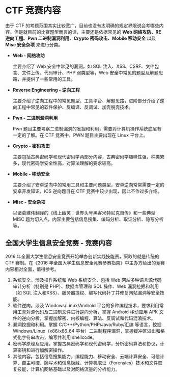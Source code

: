 # CTF 竞赛内容


由于 CTF 的考题范围其实比较宽广，目前也没有太明确的规定界限说会考哪些内容。但是就目前的比赛题型而言的话，主要还是依据常见的 **Web 网络攻防、RE 逆向工程、Pwn 二进制漏洞利用、Crypto 密码攻击、Mobile
移动安全** 以及 **Misc 安全杂项** 来进行分类。

-   **Web - 网络攻防**

    主要介绍了 Web 安全中常见的漏洞，如 SQL 注入、XSS、CSRF、文件包含、文件上传、代码审计、PHP 弱类型等，Web 安全中常见的题型及解题思路，并提供了一些常用的工具。

-   **Reverse Engineering - 逆向工程**

    主要介绍了逆向工程中的常见题型、工具平台、解题思路，进阶部分介绍了逆向工程中常见的软件保护、反编译、反调试、加壳脱壳技术。

-   **Pwn - 二进制漏洞利用**

    Pwn 题目主要考察二进制漏洞的发掘和利用，需要对计算机操作系统底层有一定的了解。在 CTF 竞赛中，PWN 题目主要出现在 Linux 平台上。

-   **Crypto - 密码攻击**

    主要包括古典密码学和现代密码学两部分内容，古典密码学趣味性强，种类繁多，现代密码学安全性高，对算法理解的要求较高。

-   **Mobile - 移动安全**

    主要介绍了安卓逆向中的常用工具和主要问题类型，安卓逆向常常需要一定的安卓开发知识，iOS 逆向题目在 CTF 竞赛中较少出现，因此不作过多介绍。

-   **Misc - 安全杂项**

    以诸葛建伟翻译的《线上幽灵：世界头号黑客米特尼克自传》和一些典型 MISC 题为切入点，内容主要包括信息搜集、编码分析、取证分析、隐写分析等。

## 全国大学生信息安全竞赛 - 竞赛内容

2016 年全国大学生信息安全竞赛开始举办创新实践技能赛，采取的就是传统的 CTF 赛制。在《2016 年全国大学生信息安全竞赛参赛指南》中主办方给出的竞赛内容相对全面，值得参考。

1.  系统安全。涉及操作系统和 Web 系统安全，包括 Web 网站多种语言源代码审计分析（特别是 PHP）、数据库管理和 SQL 操作、Web 漏洞挖掘和利用（如 SQL 注入和XSS）、服务器提权、编写代码补丁并修复网站漏洞等安全技能。
2.  软件逆向。涉及 Windows/Linux/Android 平台的多种编程技术，要求利用常用工具对源代码及二进制文件进行逆向分析，掌握 Android 移动应用 APK
    文件的逆向分析，掌握加解密、内核编程、算法、反调试和代码混淆技术。
3.  漏洞挖掘和利用。掌握 C/C++/Python/PHP/Java/Ruby/汇编 等语言，挖掘 Windows/Linux（x86/x86\_64 平台）二进制程序漏洞，掌握缓冲区溢出和格式化字符串攻击，编写并利用 shellcode。
4.  密码学原理及应用。掌握古典密码学和现代密码学，分析密码算法和协议，计算密钥和进行加解密操作。
5.  其他内容。包括信息搜集能力，编程能力、移动安全、云端计算安全、可信计算、自主可控、隐写术和信息隐藏、计算机取证（Forensics）技术和文件恢复技能，计算机网络基础以及对网络流量的分析能力。
